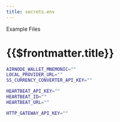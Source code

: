 ```yaml
---
title: secrets.env
---
```

<TitleSpan>Example Files</TitleSpan>
# {{$frontmatter.title}}

```sh
AIRNODE_WALLET_MNEMONIC=""
LOCAL_PROVIDER_URL=""
SS_CURRENCY_CONVERTER_API_KEY=""

HEARTBEAT_API_KEY=""
HEARTBEAT_ID=""
HEARTBEAT_URL=""

HTTP_GATEWAY_API_KEY=""
```